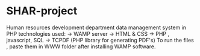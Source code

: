 # SHAR-project
Human resources development department data management system in PHP
technologies used:
-> WAMP server
-> HTML & CSS
-> PHP , javascript, SQL
-> TCPDF (PHP library for generating PDF's)
To run the files , paste them in WWW folder after installing WAMP software.
